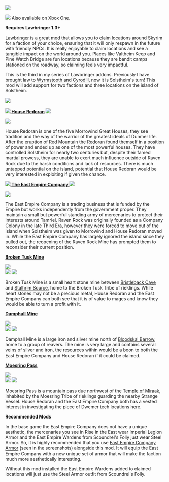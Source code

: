 ![](https://raw.githubusercontent.com/TateTaylorUSA/TateTaylorUSA/main/assets/images/banners/LCO-Solstheim.png)

![](https://raw.githubusercontent.com/PierreDespereaux/PierreDespereaux/master/assets/images/Xbox%20Tiny.png)﻿﻿﻿ Also available on Xbox One﻿﻿﻿.

**Requires Lawbringer 1.3+**

[Lawbringer ](https://www.nexusmods.com/skyrimspecialedition/mods/29882)﻿is a great mod that allows you to claim locations around Skyrim for a faction of your choice, ensuring that it will only respawn in the future with friendly NPCs. It is really enjoyable to claim locations and see a tangible impact on the world around you. Places like Valtheim Keep and Pine Watch Bridge are fun locations because they are bandit camps stationed on the roadway, so claiming feels very impactful.

This is the third in my series of Lawbringer addons. Previously I have brought law to [Wyrmstooth ](https://www.nexusmods.com/skyrimspecialedition/mods/55190)and [Cyrodiil](https://www.nexusmods.com/skyrimspecialedition/mods/57099), now it is Solstheim's turn! This mod will add support for two factions and three locations on the island of Solstheim.

**![](https://raw.githubusercontent.com/PierreDespereaux/PierreDespereaux/master/assets/images/banners/Features.png)\
[\
![](https://images.uesp.net/f/f7/SR-mapicon-Raven_Rock.png)](https://en.uesp.net/wiki/Lore:House_Redoran)﻿[ ](https://en.uesp.net/wiki/Lore:Imperial_Legion)[House Redoran](https://en.uesp.net/wiki/Lore:House_Redoran)﻿ [![](https://images.uesp.net/f/f7/SR-mapicon-Raven_Rock.png)](https://en.uesp.net/wiki/Lore:House_Redoran)**

![](https://raw.githubusercontent.com/TateTaylorUSA/TateTaylorUSA/main/assets/images/lco-solstheim/HouseRedoran.png)

House Redoran is one of the five Morrowind Great Houses, they see tradition and the way of the warrior of the greatest ideals of Dunmer life. After the eruption of Red Mountain the Redoran found themself in a position of power and ended up as one of the most powerful houses. They have controlled Solstheim for nearly two centuries but, despite their famed martial prowess, they are unable to exert much influence outside of Raven Rock due to the harsh conditions and lack of resources. There is much untapped potential on the island, potential that House Redoran would be very interested in exploiting if given the chance.

**[![](https://raw.githubusercontent.com/TateTaylorUSA/TateTaylorUSA/main/assets/images/lco-wyrmstooth/EECIcon.png)](https://en.uesp.net/wiki/Lore:East_Empire_Company)[ ](https://en.uesp.net/wiki/Lore:East_Empire_Company)[The East Empire Company ](https://en.uesp.net/wiki/Lore:East_Empire_Company)[![](https://raw.githubusercontent.com/TateTaylorUSA/TateTaylorUSA/main/assets/images/lco-wyrmstooth/EECIcon.png)](https://en.uesp.net/wiki/Lore:East_Empire_Company)**

![](https://raw.githubusercontent.com/TateTaylorUSA/TateTaylorUSA/main/assets/images/lco-wyrmstooth/EEco.png)

The East Empire Company is a trading business that is funded by the Empire but works independently from the government proper. They maintain a small but powerful standing army of mercenaries to protect their interests around Tamriel. Raven Rock was originally founded as a Company Colony in the late Third Era, however they were forced to move out of the island when Solstheim was given to Morrowind and House Redoran moved in. While the East Empire Company has largely ignored the island since they pulled out, the reopening of the Raven Rock Mine has prompted them to reconsider their current position.

**[Broken Tusk Mine](https://en.uesp.net/wiki/Skyrim:Broken_Tusk_Mine)**

![](https://raw.githubusercontent.com/TateTaylorUSA/TateTaylorUSA/main/assets/images/lco-solstheim/BrokenTuskMine.jpg)\
[](https://en.uesp.net/wiki/Lore:East_Empire_Company)[](https://en.uesp.net/wiki/Lore:East_Empire_Company)[![](https://images.uesp.net/f/f7/SR-mapicon-Raven_Rock.png)](https://en.uesp.net/wiki/Lore:House_Redoran) [![](https://raw.githubusercontent.com/TateTaylorUSA/TateTaylorUSA/main/assets/images/lco-wyrmstooth/EECIcon.png)](https://en.uesp.net/wiki/Lore:East_Empire_Company)

Broken Tusk Mine is a small heart stone mine between [Bristleback Cave](https://en.uesp.net/wiki/Skyrim:Bristleback_Cave)﻿ and [Stalhrim Source](https://en.uesp.net/wiki/Skyrim:Stalhrim_Source)﻿, home to the Broken Tusk Tribe of rieklings. While heart stones may not be a precious metal, House Redoran and the East Empire Company can both see that it is of value to mages and know they would be able to turn a profit with it.

**[Damphall Mine](https://en.uesp.net/wiki/Skyrim:Damphall_Mine)**

![](https://raw.githubusercontent.com/TateTaylorUSA/TateTaylorUSA/main/assets/images/lco-solstheim/DamphallMine.jpg)\
[](https://en.uesp.net/wiki/Lore:East_Empire_Company)[![](https://images.uesp.net/f/f7/SR-mapicon-Raven_Rock.png)](https://en.uesp.net/wiki/Lore:House_Redoran) [![](https://raw.githubusercontent.com/TateTaylorUSA/TateTaylorUSA/main/assets/images/lco-wyrmstooth/EECIcon.png)](https://en.uesp.net/wiki/Lore:East_Empire_Company)

Damphall Mine is a large iron and silver mine north of [Bloodskal Barrow](https://en.uesp.net/wiki/Skyrim:Bloodskal_Barrow)﻿, home to a group of reavers. The mine is very large and contains several veins of silver and iron, the resources within would be a boon to both the East Empire Company and House Redoran if it could be claimed.

**[Moesring Pass](https://en.uesp.net/wiki/Skyrim:Moesring_Pass)**

![](https://raw.githubusercontent.com/TateTaylorUSA/TateTaylorUSA/main/assets/images/lco-solstheim/MoesringPass.jpg)\
[](https://en.uesp.net/wiki/Lore:East_Empire_Company)[![](https://images.uesp.net/f/f7/SR-mapicon-Raven_Rock.png)](https://en.uesp.net/wiki/Lore:House_Redoran) [![](https://raw.githubusercontent.com/TateTaylorUSA/TateTaylorUSA/main/assets/images/lco-wyrmstooth/EECIcon.png)](https://en.uesp.net/wiki/Lore:East_Empire_Company)

Moesring Pass is a mountain pass due northwest of the [Temple of Miraak](https://en.uesp.net/wiki/Skyrim:Temple_of_Miraak)﻿, inhabited by the Moesring Tribe of rieklings guarding the nearby Strange Vessel. House Redoran and the East Empire Company both has a vested interest in investigating the piece of Dwemer tech locations here.

**Recommended Mods**

In the base game the East Empire Company does not have a unique aesthetic, the mercenaries you see in Rise in the East wear Imperial Legion Armor and the East Empire Wardens from Scoundrel's Folly just wear Steel Armor. So, it is highly recommended that you use [East Empire Company Armor](https://www.nexusmods.com/skyrimspecialedition/mods/54990)﻿ (seen in the screenshots) alongside this mod. It will equip the East Empire Company with a new unique set of armor that will make the faction much more aesthetically interesting.

Without this mod installed the East Empire Wardens added to claimed locations will just use the Steel Armor outfit from Scoundrel's Folly.
